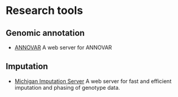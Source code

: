 # Research tools

## Genomic annotation

- [ANNOVAR](http://wannovar.wglab.org/) A web server for ANNOVAR

## Imputation

- [Michigan Imputation Server](https://imputationserver.sph.umich.edu/index.html#!) A web server for fast and efficient imputation and phasing of genotype data.
